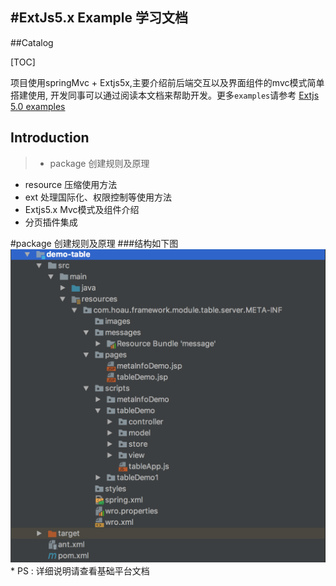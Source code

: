 #ExtJs5.x Example 学习文档
-------
##Catalog

[TOC]

项目使用springMvc + Extjs5x,主要介绍前后端交互以及界面组件的mvc模式简单搭建使用,
开发同事可以通过阅读本文档来帮助开发。更多`examples`请参考 [Extjs 5.0 examples](http://examples.sencha.com/extjs/5.0.0/examples/kitchensink/)

## Introduction
>* package 创建规则及原理
* resource 压缩使用方法
* ext 处理国际化、权限控制等使用方法 
* Extjs5.x Mvc模式及组件介绍
* 分页插件集成

#package 创建规则及原理
###结构如下图
![image](images/1.png)
    * PS : 详细说明请查看基础平台文档
